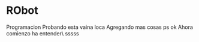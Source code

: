 # RObot
Programacion
Probando esta vaina loca
Agregando mas cosas ps
ok
Ahora comienzo ha entender\\
sssss